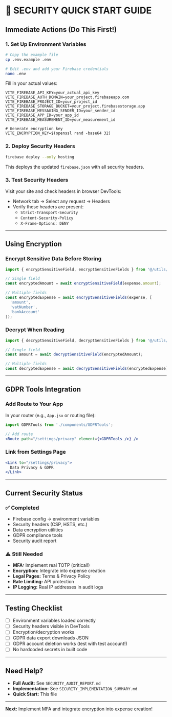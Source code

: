 # 🚀 SECURITY QUICK START GUIDE

## Immediate Actions (Do This First!)

### 1. Set Up Environment Variables

```bash
# Copy the example file
cp .env.example .env

# Edit .env and add your Firebase credentials
nano .env
```

Fill in your actual values:
```env
VITE_FIREBASE_API_KEY=your_actual_api_key
VITE_FIREBASE_AUTH_DOMAIN=your_project.firebaseapp.com
VITE_FIREBASE_PROJECT_ID=your_project_id
VITE_FIREBASE_STORAGE_BUCKET=your_project.firebasestorage.app
VITE_FIREBASE_MESSAGING_SENDER_ID=your_sender_id
VITE_FIREBASE_APP_ID=your_app_id
VITE_FIREBASE_MEASUREMENT_ID=your_measurement_id

# Generate encryption key
VITE_ENCRYPTION_KEY=$(openssl rand -base64 32)
```

### 2. Deploy Security Headers

```bash
firebase deploy --only hosting
```

This deploys the updated `firebase.json` with all security headers.

### 3. Test Security Headers

Visit your site and check headers in browser DevTools:
- Network tab → Select any request → Headers
- Verify these headers are present:
  - `Strict-Transport-Security`
  - `Content-Security-Policy`
  - `X-Frame-Options: DENY`

---

## Using Encryption

### Encrypt Sensitive Data Before Storing

```javascript
import { encryptSensitiveField, encryptSensitiveFields } from '@/utils/encryption';

// Single field
const encryptedAmount = await encryptSensitiveField(expense.amount);

// Multiple fields
const encryptedExpense = await encryptSensitiveFields(expense, [
  'amount',
  'vatNumber',
  'bankAccount'
]);
```

### Decrypt When Reading

```javascript
import { decryptSensitiveField, decryptSensitiveFields } from '@/utils/encryption';

// Single field
const amount = await decryptSensitiveField(encryptedAmount);

// Multiple fields
const decryptedExpense = await decryptSensitiveFields(encryptedExpense);
```

---

## GDPR Tools Integration

### Add Route to Your App

In your router (e.g., `App.jsx` or routing file):

```jsx
import GDPRTools from './components/GDPRTools';

// Add route
<Route path="/settings/privacy" element={<GDPRTools />} />
```

### Link from Settings Page

```jsx
<Link to="/settings/privacy">
  Data Privacy & GDPR
</Link>
```

---

## Current Security Status

### ✅ Completed
- Firebase config → environment variables
- Security headers (CSP, HSTS, etc.)
- Data encryption utilities
- GDPR compliance tools
- Security audit report

### ⚠️ Still Needed
- **MFA:** Implement real TOTP (critical!)
- **Encryption:** Integrate into expense creation
- **Legal Pages:** Terms & Privacy Policy
- **Rate Limiting:** API protection
- **IP Logging:** Real IP addresses in audit logs

---

## Testing Checklist

- [ ] Environment variables loaded correctly
- [ ] Security headers visible in DevTools
- [ ] Encryption/decryption works
- [ ] GDPR data export downloads JSON
- [ ] GDPR account deletion works (test with test account!)
- [ ] No hardcoded secrets in built code

---

## Need Help?

- **Full Audit:** See `SECURITY_AUDIT_REPORT.md`
- **Implementation:** See `SECURITY_IMPLEMENTATION_SUMMARY.md`
- **Quick Start:** This file

---

**Next:** Implement MFA and integrate encryption into expense creation!

